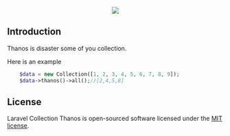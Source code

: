 <p align="center"><img src="https://github.com/MammutAlex/laravel-collection-thanos/logo.svg"></p>

## Introduction

Thanos is disaster some of you collection. 

Here is an example

```php
    $data = new Collection([1, 2, 3, 4, 5, 6, 7, 8, 9]);
    $data->thanos()->all();//[2,4,5,8]
```

## License

Laravel Collection Thanos is open-sourced software licensed under the [MIT license](https://opensource.org/licenses/MIT).